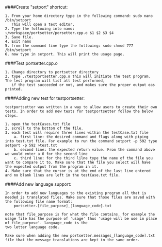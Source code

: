 ####Create "setport" shortcut:

	1. From your home directory type in the following command: sudo nano /bin/setport
	   This will open a text editor.
	2. Type the following into nano: ~/workspace/portsetter/porsetter.cpp.o $1 $2 $3 $4
	3. Save file.
	4. Exit nano
	5. from the command line type the following: sudo chmod 777 /bin/setport
	6. now type in setport. This will print the usage page.

####Test portsetter.cpp.o

	1. Change directory to portsetter directory
	2. type ./testportsetter.cpp.o this will initiate the test program. The test program will list all test performed, 
	   if the test succeeded or not, and makes sure the proper output eas printed.

####Adding new test for testportsetter:

	testportsetter was written in a way to allow users to create their own tests. In order to add new tests for testportsetter follow the below steps.
	
	1. open the testCases.txt file
	2. scroll to the bottom of the file.
	3. each test will require three lines within the testCase.txt file
		a. first line: the desired command and flags along with piping into test.txt file. For example to run the command setport -p 592 type setport -p 592 >test.txt
		b. second line: the expected return value. From the command above we would enter a 0 for the second line
		c. third line: for the third lilne type the name of the file you want to compare it to. Make sure that the file you select will have the expected output from the program in it.
	4. Make sure that the cursor is at the end of the last line entered and no blank lines are left in the testCase.txt file.

####Add new language support:

	In order to add new languages to the existing program all that is needed is translated files. Make sure that those files are saved with the following file name format:
		portsetter.[file_purpose]_[language_code].txt
		
	note that file_purpose is for what the file contains. for example the usage file has the purpose of 'usage' thus 'usage will be use in place of file_purpose'. language_code is the 
	two letter language code.
	
	Make sure when adding the new portsetter.messages_[language_code].txt file that the message translations are kept in the same order.